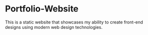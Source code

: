 # Portfolio-Website
This is a static website that showcases my ability to create front-end designs using modern web design technologies.
